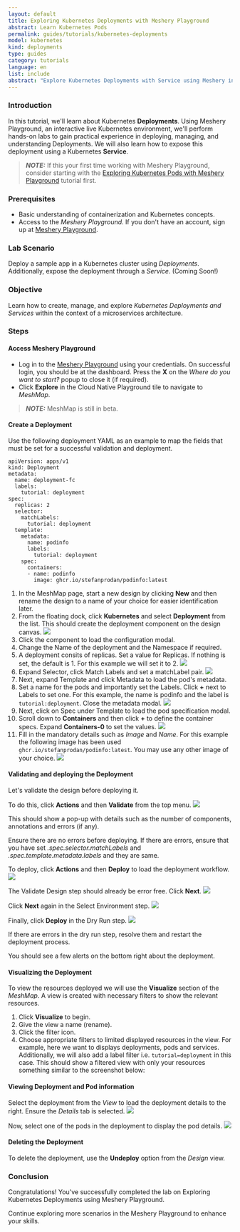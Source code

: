 ```yaml
---
layout: default
title: Exploring Kubernetes Deployments with Meshery Playground
abstract: Learn Kubernetes Pods
permalink: guides/tutorials/kubernetes-deployments
model: kubernetes
kind: deployments
type: guides
category: tutorials
language: en
list: include
abstract: "Explore Kubernetes Deployments with Service using Meshery in an interactive live environment, through a series of hands-on exercises."
---
```


### Introduction

In this tutorial, we'll learn about Kubernetes **Deployments**. Using Meshery Playground, an interactive live Kubernetes environment, we'll perform hands-on labs to gain practical experience in deploying, managing, and understanding Deployments. We will also learn how to expose this deployment using a Kubernetes **Service**.

> **_NOTE:_** If this your first time working with Meshery Playground, consider starting with the [Exploring Kubernetes Pods with Meshery Playground](https://docs.meshery.io/guides/tutorials/kubernetes-pods) tutorial first.

### Prerequisites

- Basic understanding of containerization and Kubernetes concepts.
- Access to the _Meshery Playground_. If you don't have an account, sign up at [Meshery Playground](https://play.meshery.io/).

### Lab Scenario

Deploy a sample app in a Kubernetes cluster using _Deployments_. Additionally, expose the deployment through a _Service_. (Coming Soon!)

### Objective

Learn how to create, manage, and explore _Kubernetes Deployments and Services_ within the context of a microservices architecture.

### Steps

#### Access Meshery Playground

- Log in to the [Meshery Playground](https://meshery.layer5.io/) using your credentials. On successful login, you should be at the dashboard. Press the **X** on the _Where do you want to start?_ popup to close it (if required).
- Click **Explore** in the Cloud Native Playground tile to navigate to _MeshMap_.

> **_NOTE:_** MeshMap is still in beta.

#### Create a Deployment

Use the following deployment YAML as an example to map the fields that must be set for a successful validation and deployment.
```
apiVersion: apps/v1
kind: Deployment
metadata:
  name: deployment-fc
  labels:
    tutorial: deployment
spec:
  replicas: 2
  selector:
    matchLabels:
      tutorial: deployment
  template:
    metadata:
      name: podinfo
      labels:
        tutorial: deployment
    spec:
      containers:
      - name: podinfo
        image: ghcr.io/stefanprodan/podinfo:latest
```

1. In the MeshMap page, start a new design by clicking **New** and then rename the design to a name of your choice for easier identification later.
2. From the floating dock, click **Kubernetes** and select **Deployment** from the list. This should create the deployment component on the design canvas. 
    ![](./screenshots/2024-04-30_00-19.png)
3. Click the component to load the configuration modal.
4. Change the Name of the deployment and the Namespace if required.
5. A deployment consits of replicas. Set a value for Replicas. If nothing is set, the default is 1. For this example we will set it to 2.
    ![](./screenshots/2024-05-05_20-05.png)
6. Expand Selector, click Match Labels and set a matchLabel pair.
    ![](./screenshots/2024-05-05_19-50.png)
7. Next, expand Template and click Metadata to load the pod's metadata.
8. Set a name for the pods and importantly set the Labels. Click **+** next to Labels to set one. For this example, the name is podinfo and the label is `tutorial:deployment`. Close the metadata modal.
    ![](./screenshots/2024-05-05_20-19.png)
8. Next, click on Spec under Template to load the pod specification modal.
5. Scroll down to **Containers** and then click **+** to define the container specs. Expand **Containers-0** to set the values.
    ![](./screenshots/2024-05-05_19-59.png)
6. Fill in the mandatory details such as _Image_ and _Name_. For this example the following image has been used `ghcr.io/stefanprodan/podinfo:latest`. You may use any other image of your choice.
    ![](./screenshots/2024-05-05_19-57.png)



#### Validating and deploying the Deployment

Let's validate the design before deploying it.

To do this, click **Actions** and then **Validate** from the top menu.
![](./screenshots/2024-05-05_22-55.png)

This should show a pop-up with details such as the number of components, annotations and errors (if any).

Ensure there are no errors before deploying. If there are errors, ensure that you have set _.spec.selector.matchLabels_ and _.spec.template.metadata.labels_ and they are same.

To deploy, click **Actions** and then **Deploy** to load the deployment workflow.
![](./screenshots/2024-05-05_22-56.png)

The Validate Design step should already be error free. Click **Next**.
![](./screenshots/2024-05-05_23-28.png)

Click **Next** again in the Select Environment step.
![](./screenshots/2024-05-05_23-29.png)

Finally, click **Deploy** in the Dry Run step. 
![](./screenshots/2024-05-05_23-30.png)

If there are errors in the dry run step, resolve them and restart the deployment process.

You should see a few alerts on the bottom right about the deployment.

#### Visualizing the Deployment

To view the resources deployed we will use the **Visualize** section of the _MeshMap_. A view is created with necessary filters to show the relevant resources.

1.  Click **Visualize** to begin.
2.  Give the view a name (rename).
3.  Click the filter icon.
4.  Choose appropriate filters to limited displayed resources in the view. For example, here we want to displays deployments, pods and services. Additionally, we will also add a label filter i.e. `tutorial=deployment` in this case. This should show a filtered view with only your resources something similar to the screenshot below:


#### Viewing Deployment and Pod information

Select the deployment from the _View_ to load the deployment details to the right. Ensure the _Details_ tab is selected.
![](./screenshots/2024-05-06_14-55.png)

Now, select one of the pods in the deployment to display the pod details. 
![](./screenshots/2024-05-06_14-56.png)


#### Deleting the Deployment

To delete the deployment, use the **Undeploy** option from the _Design_ view.


### Conclusion

Congratulations! You've successfully completed the lab on Exploring Kubernetes Deployments using Meshery Playground. 

Continue exploring more scenarios in the Meshery Playground to enhance your skills.

